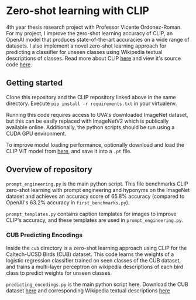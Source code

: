 # Zero-shot learning with CLIP

4th year thesis research project with Professor Vicente Ordonez-Roman. For my project, I improve the zero-shot learning accuracy of CLIP, an OpenAI model that produces state-of-the-art accuracies on a wide range of datasets. I also implement a novel zero-shot learning approach for predicting a classifier for unseen classes using Wikipedia textual descriptions of classes. Read more about CLIP [here](https://openai.com/blog/clip/) and view it's source code [here](https://github.com/openai/CLIP).

## Getting started

Clone this repository and the CLIP repository linked above in the same directory. Execute `pip install -r requirements.txt` in your virtualenv.

Running this code requires access to UVA's downloaded ImageNet dataset, but this can be easily replaced with ImageNetV2 which is publically available online. Additionally, the python scripts should be run using a CUDA GPU environment.

To improve model loading performance, optionally download and load the CLIP ViT model from [here](https://openaipublic.azureedge.net/clip/models/40d365715913c9da98579312b702a82c18be219cc2a73407c4526f58eba950af/ViT-B-32.pt), and save it into a `.pt` file.

## Overview of repository

`prompt_engineering.py` is the main python script. This file benchmarks CLIP zero-shot learning with prompt engineering and hyponyms on the ImageNet dataset and achieves an accuracy score of 65.8% accuracy (compared to OpenAI's 63.2% accuracy in `first_benchmarks.py`).

`prompt_templates.py` contains caption templates for images to improve CLIP's accuracy, and these templates are used in `prompt_engineering.py`.

### CUB Predicting Encodings

Inside the `cub` directory is a zero-shot learning approach using CLIP for the Caltech-UCSD Birds (CUB) dataset. This code learns the weights of a logistic regression classifier trained on seen classes of the CUB dataset, and trains a multi-layer perceptron on wikipedia descriptions of each bird class to predict weights for unseen classes.

`predicting_encodings.py` is the main python script here. Download the CUB dataset [here](http://www.vision.caltech.edu/visipedia/CUB-200-2011.html) and corresponding Wikipedia textual descriptions [here](http://deep.cs.virginia.edu/data/cub/birds_wikipedia/)
